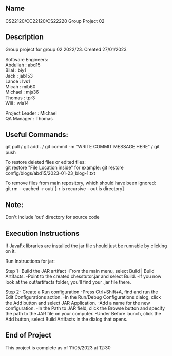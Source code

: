 ## Name
CS22120/CC22120/CS22220 Group Project 02

## Description
Group project for group 02 2022/23. Created 27/01/2023

Software Engineers:  
Abdullah : abd15  
Bilal : biy1  
Jack : jab153  
Lance : lvs1  
Micah : mib60  
Michael : mjs36  
Thomas : tpr3  
Will : wia14  

Project Leader : Michael  
QA Manager : Thomas  

## Useful Commands:

git pull / git add . / git commit -m "WRITE COMMIT MESSAGE HERE" / git push

To restore deleted files or edited files:  
git restore "File Location inside" for example: git restore config/blogs/abd15/2023-01-23_blog-1.txt

To remove files from main repository, which should have been ignored:  
git rm --cached -r out/   [-r is recursive - out is directory]

## Note:

Don't include 'out' directory for source code

## Execution Instructions

If JavaFx libraries are installed the jar file should just be runnable by clicking on it.

Run Instructions for jar:

Step 1- Build the JAR artifact
-From the main menu, select Build | Build Artifacts.
-Point to the created chesstutor.jar and select Build.
-If you now look at the out/artifacts folder, you'll find your .jar file there.

Step 2- Create a Run configuration
-Press Ctrl+Shift+A, find and run the Edit Configurations action.
-In the Run/Debug Configurations dialog, click the Add button and select JAR Application.
-Add a name for the new configuration.
-In the Path to JAR field, click the Browse button and specify the path to the JAR file on your computer.
-Under Before launch, click the Add button, select Build Artifacts in the dialog that opens.

## End of Project

This project is complete as of 11/05/2023 at 12:30
